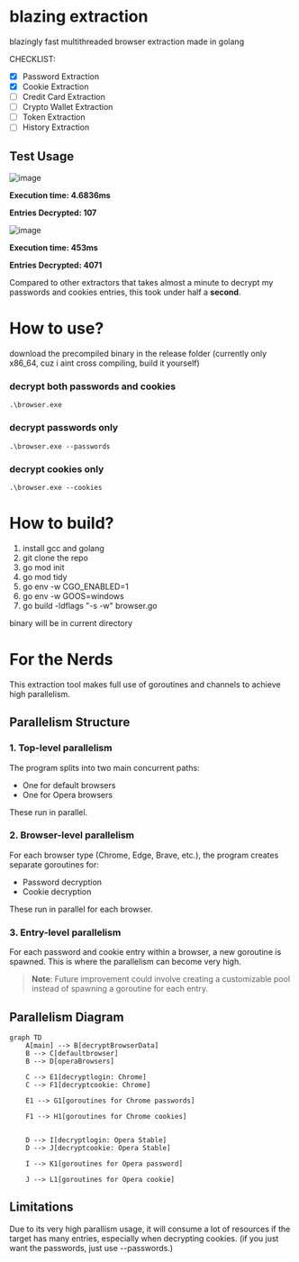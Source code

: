 # blazing extraction
blazingly fast multithreaded browser extraction made in golang

CHECKLIST:
- [x] Password Extraction
- [x] Cookie Extraction
- [ ] Credit Card Extraction
- [ ] Crypto Wallet Extraction
- [ ] Token Extraction
- [ ] History Extraction

## Test Usage
![image](https://github.com/user-attachments/assets/77228fe9-b441-415a-a45f-9b0ffdeaa1b3)

**Execution time: 4.6836ms**

**Entries Decrypted: 107**

![image](https://github.com/user-attachments/assets/5246b380-f641-4cdf-a098-874ea581995d)

**Execution time: 453ms**

**Entries Decrypted: 4071**

Compared to other extractors that takes almost a minute to decrypt my passwords and cookies entries, this took under half a **second**.


# How to use? 
download the precompiled binary in the release folder (currently only x86_64, cuz i aint cross compiling, build it yourself)

### decrypt both passwords and cookies
```
.\browser.exe
```

### decrypt passwords only
```
.\browser.exe --passwords
```

### decrypt cookies only
```
.\browser.exe --cookies
```


# How to build? 
1. install gcc and golang 
2. git clone the repo
3. go mod init 
4. go mod tidy
5. go env -w CGO_ENABLED=1
6. go env -w GOOS=windows
7. go build -ldflags "-s -w" browser.go

binary will be in current directory

# For the Nerds

This extraction tool makes full use of goroutines and channels to achieve high parallelism.

## Parallelism Structure

### 1. Top-level parallelism

The program splits into two main concurrent paths:
- One for default browsers
- One for Opera browsers

These run in parallel.

### 2. Browser-level parallelism

For each browser type (Chrome, Edge, Brave, etc.), the program creates separate goroutines for:
- Password decryption
- Cookie decryption

These run in parallel for each browser.

### 3. Entry-level parallelism

For each password and cookie entry within a browser, a new goroutine is spawned. This is where the parallelism can become very high.

> **Note**: Future improvement could involve creating a customizable pool instead of spawning a goroutine for each entry.

## Parallelism Diagram

```mermaid
graph TD
    A[main] --> B[decryptBrowserData]
    B --> C[defaultbrowser]
    B --> D[operaBrowsers]
    
    C --> E1[decryptlogin: Chrome]
    C --> F1[decryptcookie: Chrome]
    
    E1 --> G1[goroutines for Chrome passwords]

    F1 --> H1[goroutines for Chrome cookies]

    
    D --> I[decryptlogin: Opera Stable]
    D --> J[decryptcookie: Opera Stable]
    
    I --> K1[goroutines for Opera password]

    J --> L1[goroutines for Opera cookie]
```

## Limitations
Due to its very high parallism usage, it will consume a lot of resources if the target has many entries, especially when decrypting cookies.
(if you just want the passwords, just use --passwords.)
